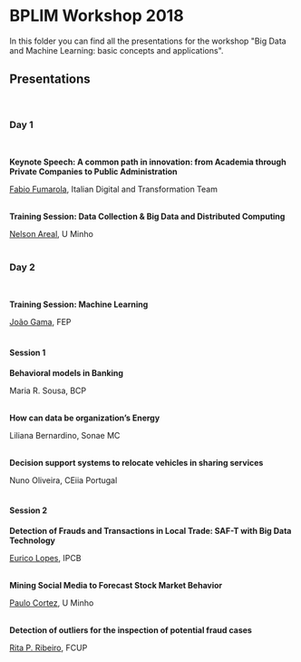 # BPLIM Workshop 2018

In this folder you can find all the presentations for the workshop "Big Data and Machine Learning: basic concepts and applications".

## Presentations

<br/>

### Day 1

<br/>

**Keynote Speech: A common path in innovation: from Academia through Private Companies to Public Administration**

[Fabio Fumarola](https://teamdigitale.governo.it/en/people/fabio-fumarola-profile.htm), Italian Digital and Transformation Team<br/><br/>

**Training Session: Data Collection & Big Data and Distributed Computing**

[Nelson Areal](https://nelsonareal.net/), U Minho<br/><br/>

### Day 2

<br/>

**Training Session: Machine Learning**

[João Gama](https://www.inesctec.pt/pt/pessoas/joao-gama), FEP<br/><br/>


#### Session 1

**Behavioral models in Banking**

Maria R. Sousa, BCP<br/><br/>

**How can data be organization’s Energy**

Liliana Bernardino, Sonae MC<br/><br/>

**Decision support systems to relocate vehicles in sharing services**

Nuno Oliveira, CEiia Portugal<br/><br/>


#### Session 2

**Detection of Frauds and Transactions in Local Trade: SAF-T with Big Data Technology**

[Eurico Lopes](http://pessoas.ipcb.pt/eurico/), IPCB<br/><br/>

**Mining Social Media to Forecast Stock Market Behavior**

[Paulo Cortez](http://www3.dsi.uminho.pt/pcortez/Home.html), U Minho<br/><br/>

**Detection of outliers for the inspection of potential fraud cases**

[Rita P. Ribeiro](https://www.dcc.fc.up.pt/~rpribeiro/index.html), FCUP<br/><br/>
